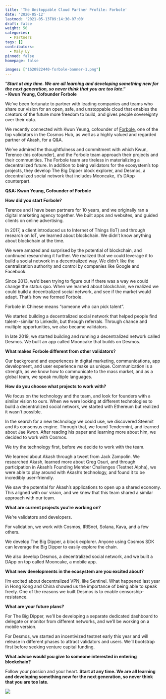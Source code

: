 ```yaml
---
title: 'The Unstoppable Cloud Partner Profile: Forbole'
date: '2020-05-12'
lastmod: '2021-05-13T09:14:30-07:00'
draft: false
weight: 50
categories:
  - Partners
tags: []
contributors:
  - Maly Ly
pinned: false
homepage: false

images: ["1620922440-forbole-banner-1.png"]
---
```

“_**Start at any time. We are all learning and developing something new for the next generation, so never think that you are too late**_**.”**   
**\- Kwun Yeung, Cofounder Forbole**  
  
We’ve been fortunate to partner with leading companies and teams who share our vision for an open, safe, and unstoppable cloud that enables the creators of the future more freedom to build, and gives people sovereignty over their data.  
  
We recently connected with Kwun Yeung, cofounder of [Forbole](https://www.forbole.com/), one of the top validators in the Cosmos Hub, as well as a highly valued and regarded partner of Akash, for a Q&A.   
  
We’ve admired the thoughtfulness and commitment with which Kwun, Terence (his cofounder), and the Forbole team approach their projects and their communities. The Forbole team are tireless in materializing a decentralized future. In addition to being validators for the ecosystem’s top projects, they develop The Big Dipper block explorer, and Desmos, a decentralized social network that includes Mooncake, it’s DApp counterpart.   
  
**Q&A: Kwun Yeung, Cofounder of Forbole**  
  
**How did you start Forbole?**  
  
Terence and I have been partners for 10 years, and we originally ran a digital marketing agency together. We built apps and websites, and guided clients on online advertising.   
  
In 2017, a client introduced us to Internet of Things (IoT) and through research on IoT, we learned about blockchain. We didn’t know anything about blockchain at the time.  
  
We were amazed and surprised by the potential of blockchain, and continued researching it further. We realized that we could leverage it to build a social network in a decentralized way. We didn’t like the centralization authority and control by companies like Google and Facebook.  
  
Since 2013, we’d been trying to figure out if there was a way we could change the status quo. When we learned about blockchain, we realized we could build a decentralized social network, and see if the market would adapt. That’s how we formed Forbole.  
  
Forbole in Chinese means “someone who can pick talent”.  
  
We started building a decentralized social network that helped people find talent--similar to LinkedIn, but through referrals. Through chance and multiple opportunities, we also became validators.  
  
In late 2019, we started building and running a decentralized network called Desmos. We built an app called Mooncake that builds on Desmos.

  
**What makes Forbole different from other validators?**  
  
Our background and experiences in digital marketing, communications, app development, and user experience make us unique. Communication is a strength, as we know how to communicate to the mass market, and as a global team, we speak multiple languages.  
  
**How do you choose what projects to work with?**  
  
We focus on the technology and the team, and look for founders with a similar vision to ours. When we were looking at different technologies to build a decentralized social network, we started with Ethereum but realized it wasn’t possible.  
  
In the search for a new technology we could use, we discovered Steemit and its consensus engine. Through that, we found Tendermint, and learned about Jae Kwon. After reading his paper and learning more about him, we decided to work with Cosmos.  
  
We try the technology first, before we decide to work with the team.  
  
We learned about Akash through a tweet from Jack Zampolin. We researched Akash, learned more about Greg Osuri, and through participation in Akash’s Founding Member Challenges (Testnet Alpha), we were able to play around with Akash’s technology, and found it to be incredibly user-friendly.  
  
We saw the potential for Akash’s applications to open up a shared economy. This aligned with our vision, and we knew that this team shared a similar approach with our team.  
  
**What are current projects you’re working on?**  
  
We’re validators and developers.  
  
For validation, we work with Cosmos, IRISnet, Solana, Kava, and a few others.  
  
We develop The Big Dipper, a block explorer. Anyone using Cosmos SDK can leverage the Big Dipper to easily explore the chain.  
  
We also develop Desmos, a decentralized social network, and we built a DApp on top called Mooncake, a mobile app.  
  
**What new developments in the ecosystem are you excited about?**  
  
I’m excited about decentralized VPN, like Sentinel. What happened last year in Hong Kong and China showed us the importance of being able to speak freely. One of the reasons we built Desmos is to enable censorship-resistance.  
  
**What are your future plans?**  
  
For The Big Dipper, we’ll be developing a separate dedicated dashboard to delegate or monitor from different networks, and we’ll be working on a mobile version.   
  
For Desmos, we started an incentivized testnet early this year and will release in different phases to attract validators and users. We’ll bootstrap first before seeking venture capital funding.

**What advice would you give to someone interested in entering blockchain?**  
  
Follow your passion and your heart. **Start at any time. We are all learning and developing something new for the next generation, so never think that you are too late.**

![](https://www.datocms-assets.com/45776/1620922423-kwun-y.jpg)